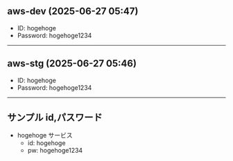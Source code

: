 ## aws-dev (2025-06-27 05:47)

- ID: hogehoge
- Password: hogehoge1234

---

## aws-stg (2025-06-27 05:46)

- ID: hogehoge
- Password: hogehoge1234

---

## サンプル id,パスワード

- hogehoge サービス
  - id: hogehoge
  - pw: hogehoge1234
